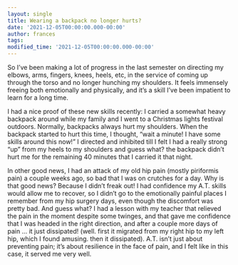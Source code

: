 ```yaml
---
layout: single
title: Wearing a backpack no longer hurts?
date: '2021-12-05T00:00:00.000-00:00'
author: frances
tags:
modified_time: '2021-12-05T00:00:00.000-00:00'
---
```


So I’ve been making a lot of progress in the last semester on directing my elbows, arms, fingers, knees, heels, etc, in the service of coming up through the torso and no longer hunching my shoulders. It feels immensely freeing both emotionally and physically, and it’s a skill I’ve been impatient to learn for a long time.

I had a nice proof of these new skills recently: I carried a somewhat heavy backpack around while my family and I went to a Christmas lights festival outdoors. Normally, backpacks always hurt my shoulders. When the backpack started to hurt this time, I thought, “wait a minute! I have some skills around this now!” I directed and inhibited till I felt I had a really strong “up” from my heels to my shoulders and guess what? the backpack didn’t hurt me for the remaining 40 minutes that I carried it that night.

In other good news, I had an attack of my old hip pain (mostly piriformis pain) a couple weeks ago, so bad that I was on crutches for a day. Why is that good news? Because I didn’t freak out! I had confidence my A.T. skills would allow me to recover, so I didn’t go to the emotionally painful places I remember from my hip surgery days, even though the discomfort was pretty bad. And guess what? I had a lesson with my teacher that relieved the pain in the moment despite some twinges, and that gave me confidence that I was headed in the right direction, and after a couple more days of pain … it just dissipated! (well. first it migrated from my right hip to my left hip, which I found amusing. then it dissipated). A.T. isn’t just about preventing pain; it’s about resilience in the face of pain, and I felt like in this case, it served me very well.
